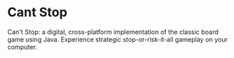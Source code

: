 # Cant Stop
 Can't Stop: a digital, cross-platform implementation of the classic board game using Java. Experience strategic stop-or-risk-it-all gameplay on your computer.
